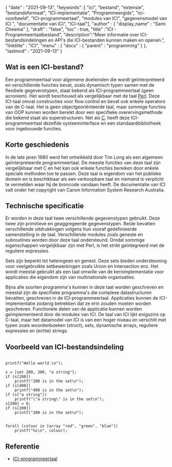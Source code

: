 {
  "date" : "2021-09-13", 
  "keywords" :[ "ici", "bestand", "extensie", "bestandsformaat", "ICI-implementatie", "Programmeergids", "ici-voorbeeld", "ICI-programmeertaal", "modules van ICI", "gegevensmodel van ICI ", "documentatie van ICI", "ICI-taal"],
  "author" : {
    "display_name" : "Sami Cheema"
},
  "draft" : "false",
  "toc" : true,
  "title" :"ICI - Programmeertaalbestand",
  "description":"Meer informatie over ICI-bestandsindelingen en API's die ICI-bestanden kunnen maken en openen.",
  "linktitle" : "ICI",
  "menu" : {
    "docs" : {
      "parent" : "programming"
}
},
  "lastmod" : "2021-09-13"
}

## Wat is een ICI-bestand?

Een programmeertaal voor algemene doeleinden die wordt geïnterpreteerd en verschillende functies bevat, zoals dynamisch typen samen met de flexibele gegevenstypen, staat bekend als ICI-programmeertaal (geen acroniem). Het wordt beschouwd als vergelijkbaar met de taal [Perl](/nl/programming/pl/). Deze ICI-taal omvat constructies voor flow control en bevat ook enkele operators van de C-taal. Het is geen objectgeoriënteerde taal, maar sommige functies van OOP kunnen worden bereikt door een specifieke overervingsmethode die bekend staat als superstructuren. Net als [C](/nl/programming/c), heeft deze ICI-programmeertaal dezelfde systeeminterface en een standaardbibliotheek voor ingebouwde functies.


## Korte geschiedenis ##

In de late jaren 1980 werd het ontwikkeld door Tim Long als een algemeen geïnterpreteerde programmeertaal. De meeste functies van deze taal zijn vergelijkbaar met C en het kan ook enkele functies bereiken door enkele speciale methoden toe te passen. Deze taal is eigendom van het publieke domein en is beschikbaar als een verkoopbare taal en niemand is verplicht te vermelden waar hij de broncode vandaan heeft. De documentatie van ICI valt onder het copyright van Canon Information System Research Australia.

## Technische specificatie ##

Er worden in deze taal twee verschillende gegevenstypen gebruikt. Deze twee zijn primitieve en geaggregeerde gegevenstypen. Beide bevatten verschillende uitdrukkingen volgens hun vooraf gedefinieerde samenstelling in de taal. Verschillende modules zoals geneste en subroutines worden door deze taal ondersteund. Omdat sommige eigenschappen vergelijkbaar zijn met Perl, is het strikt geïntegreerd met de reguliere expressies.

Sets zijn beperkt tot heterogeen en genest. Deze sets bieden ondersteuning voor veelgebruikte setbewerkingen zoals Union en Intersection enz. Het wordt meestal gebruikt als een taal omwille van de kernimplementatie voor applicaties die eigendom zijn van multinationale organisaties.

Bijna alle soorten programma's kunnen in deze taal worden geschreven en meestal zijn de specifieke programma's die complexe datastructuren bevatten, geschreven in de ICI-programmeertaal. Applicaties kunnen de ICI-implementatie zodanig betrekken dat ze erin zouden moeten worden geschreven. Functionele delen van de applicatie kunnen worden geïmplementeerd door de modules van ICI. De taal van ICI lijkt enigszins op C-taal, maar het datamodel van ICI is van een hoger niveau en verschilt met typen zoals woordenboeken (struct), sets, dynamische arrays, reguliere expressies en (echte) strings.


## Voorbeeld van ICI-bestandsindeling ##

```

printf("Hello world.\n");

```

```
s = [set 200, 300, "a string"];
if (s[200])
	printf("200 is in the set\n");
if (s[400])
	printf("400 is in the set\n");
if (s["a string"])
	printf("\"a string\" is in the set\n");
s[200] = 0;
if (s[200])
	printf("200 is in the set\n");

```

```

forall (colour in [array "red", "green", "blue"])
	printf("%s\n", colour);

```

## Referentie ##

* [ICI-programmeertaal](http://atrn.org/ici/doc/ici.html)



